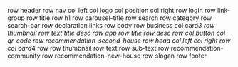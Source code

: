 row header
    row nav
        col left
            col logo
            col position
        col right
            row login
            row link-group
    row title
        row h1
        row carousel-title
    row search
        row category
        row search-bar
    row declaration
        links
row body
    row business
        col card*3
            row
                thumbnail
            row text
                title
                desc
    row app
        row title
        row desc
        row 
            col
                button
            col
                qr-code
    row recommendation-second-house
        row head
            col left
            col right
        row 
            col card*4
                row
                    row thumbnail
                    row text
                row
                    sub-text
    row recommendation-community
    row recommendation-new-house
    row slogan
row footer